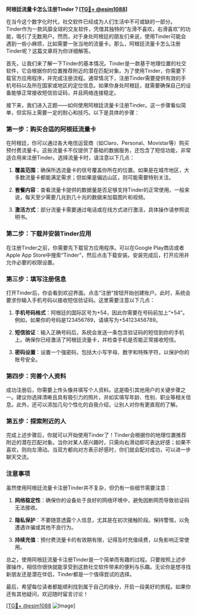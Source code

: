**阿根廷流量卡怎么注册Tinder？[[TG💪+ @esim1088](https://t.me/s/esim1088)]**

在当今这个数字化时代，社交软件已经成为人们生活中不可或缺的一部分。Tinder作为一款风靡全球的交友软件，凭借其独特的“左滑不喜欢，右滑喜欢”的功能，吸引了无数用户。然而，对于身处阿根廷的朋友们来说，使用Tinder可能会遇到一些小麻烦，比如需要一张当地的流量卡。那么，阿根廷流量卡怎么注册Tinder呢？这篇文章将为你详细解答。

首先，让我们来了解一下Tinder的基本情况。Tinder是一款基于地理位置的社交软件，它会根据你的位置推荐附近的潜在匹配对象。为了使用Tinder，你需要下载官方应用程序，并完成注册流程。通常情况下，注册Tinder需要提供有效的手机号码以及所在国家或地区的定位信息。如果你身处阿根廷，就需要确保自己的设备能够正常接收短信验证码，并且网络连接稳定。

接下来，我们进入正题——如何使用阿根廷流量卡注册Tinder。这一步骤看似简单，但实际上需要一定的耐心和技巧。以下是具体的步骤：

### 第一步：购买合适的阿根廷流量卡

在阿根廷，你可以通过各大电信运营商（如Claro、Personal、Movistar等）购买预付费流量卡。这些流量卡不仅提供了基础的数据服务，还包含了短信功能，非常适合用来注册Tinder。选择流量卡时，请注意以下几点：

1. **覆盖范围**：确保所选流量卡的信号覆盖你所在的位置。如果是在城市地区，大多数流量卡都能满足需求；但如果是偏远山区，则可能需要特别关注。
   
2. **套餐内容**：查看流量卡提供的数据量是否足够支持Tinder的正常使用。一般来说，每天至少需要几兆到几十兆的数据来加载图片和视频。

3. **激活方式**：部分流量卡需要通过电话或在线方式进行激活，具体操作请参照说明书。

### 第二步：下载并安装Tinder应用

在注册Tinder之前，你需要先下载官方应用程序。可以在Google Play商店或者Apple App Store中搜索“Tinder”，然后点击下载安装。安装完成后，打开应用并允许必要的权限设置。

### 第三步：填写注册信息

打开Tinder后，你会看到欢迎界面。点击“注册”按钮开始创建账户。此时，系统会要求你输入手机号码以接收短信验证码。这里需要注意以下几点：

1. **手机号码格式**：阿根廷的国际区号为+54，因此你需要在号码前加上“+54”。例如，如果你的号码是123456789，请填写为+54123456789。

2. **短信验证**：输入正确号码后，系统会发送一条包含验证码的短信到你的手机上。确保你已经激活了阿根廷流量卡，并检查手机是否能正常接收短信。

3. **密码设置**：设置一个强密码，包括大小写字母、数字和特殊字符，以保护你的账号安全。

### 第四步：完善个人资料

成功注册后，你需要上传头像并填写个人资料。这是吸引其他用户的关键步骤之一。建议你选择清晰且具有吸引力的照片，并如实填写年龄、性别、职业等相关信息。此外，还可以添加几句个性化的自我介绍，让别人对你有更直观的了解。

### 第五步：探索附近的人

完成上述步骤后，你就可以开始使用Tinder了！Tinder会根据你的地理位置推荐附近的潜在匹配对象。当你对某人感兴趣时，只需向右滑动即可表达好感；如果不喜欢，则向左滑动。当双方都向对方表示好感时，你们就会配对成功，可以进一步聊天交流。

### 注意事项

虽然使用阿根廷流量卡注册Tinder并不复杂，但仍有一些细节需要注意：

1. **网络稳定性**：确保你的设备处于良好的网络环境中，避免因断网而导致验证码无法接收。

2. **隐私保护**：不要随意透露个人信息，尤其是在初次接触阶段。保持警惕，以免遭遇诈骗或其他不良行为。

3. **持续充值**：预付费流量卡的有效期有限，记得及时充值续费，以免影响正常使用。

总之，使用阿根廷流量卡注册Tinder是一个简单而有趣的过程。只要按照上述步骤操作，相信你很快就能享受到这款社交软件带来的便利与乐趣。无论你是想寻找新朋友还是潜在伴侣，Tinder都是一个值得尝试的选择。

最后，希望每位读者都能顺利找到属于自己的缘分，开启一段美好的旅程。如果你还有其他疑问，欢迎随时留言讨论！

[[TG💪+ @esim1088](https://t.me/s/esim1088) ![Image](https://i.postimg.cc/4NQfJmqS/Snipaste-2025-05-13-00-14-12.png)]
